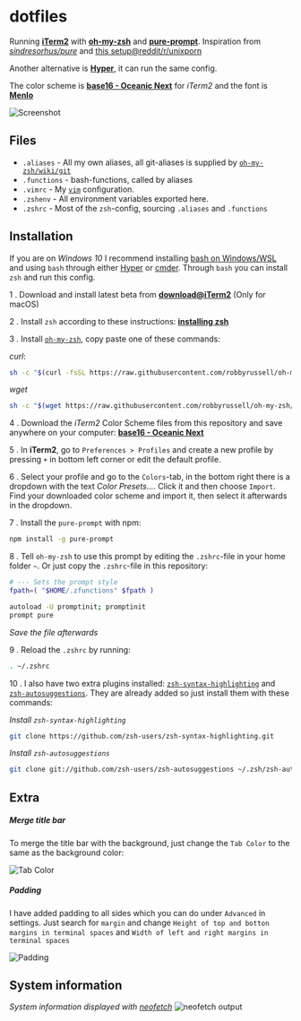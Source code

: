 # dotfiles

Running [**iTerm2**](https://www.iterm2.com/) with [**oh-my-zsh**](https://github.com/robbyrussell/oh-my-zsh) and [**pure-prompt**](https://github.com/sindresorhus/pure). Inspiration from [*sindresorhus/pure*]() and [this setup@reddit/r/unixporn](https://www.reddit.com/r/unixporn/comments/5vke7s/osx_iterm2_tmux_vim/?utm_content=comments&utm_medium=browse&utm_source=reddit&utm_name=unixporn)   

Another alternative is [**Hyper**](https://github.com/zeit/hyper), it can run the same config.

The color scheme is [**base16 - Oceanic Next**](https://github.com/wbinnssmith/base16-oceanic-next/tree/master/iterm2) for _iTerm2_ and the font is [**Menlo**](https://github.com/hbin/top-programming-fonts)

![Screenshot](http://i.imgur.com/8r8wSev.png)

## Files

* `.aliases` - All my own aliases, all git-aliases is supplied by [`oh-my-zsh/wiki/git`](https://github.com/robbyrussell/oh-my-zsh/wiki/Plugin:git)
* `.functions` - bash-functions, called by aliases
* `.vimrc` - My [`vim`](https://en.wikipedia.org/wiki/Vim_(text_editor)) configuration.
* `.zshenv` - All environment variables exported here.
* `.zshrc` - Most of the `zsh`-config, sourcing `.aliases` and `.functions`

## Installation

If you are on _Windows 10_ I recommend installing [bash on Windows/WSL](https://msdn.microsoft.com/en-us/commandline/wsl/about) and using `bash` through either [Hyper](https://github.com/zeit/hyper) or [cmder](http://cmder.net/). Through `bash` you can install `zsh` and run this config.

1 . Download and install latest beta from [**download@iTerm2**](https://www.iterm2.com/downloads.html) (Only for macOS)

2 . Install `zsh` according to these instructions: [**installing zsh**](https://github.com/robbyrussell/oh-my-zsh/wiki/Installing-ZSH)

3 . Install [`oh-my-zsh`](https://github.com/robbyrussell/oh-my-zsh), copy paste one of these commands:

_curl_:
```bash
sh -c "$(curl -fsSL https://raw.githubusercontent.com/robbyrussell/oh-my-zsh/master/tools/install.sh)"
```

_wget_
```bash
sh -c "$(wget https://raw.githubusercontent.com/robbyrussell/oh-my-zsh/master/tools/install.sh -O -)"

```

4 . Download the _iTerm2_ Color Scheme files from this repository and save anywhere on your computer: [**base16 - Oceanic Next**](https://github.com/wbinnssmith/base16-oceanic-next/tree/master/iterm2)

5 . In **iTerm2**, go to `Preferences > Profiles` and create a new profile by pressing `+` in bottom left corner or edit the default profile.

6 . Select your profile and go to the `Colors`-tab, in the bottom right there is a dropdown with the text _Color Presets..._. Click it and then choose `Import`. Find your downloaded color scheme and import it, then select it afterwards in the dropdown.

7 . Install the `pure-prompt` with npm: 

```bash
npm install -g pure-prompt
```

8 . Tell `oh-my-zsh` to use this prompt by editing the `.zshrc`-file in your home folder `~`. Or just copy the `.zshrc`-file in this repository:

```bash
# --- Sets the prompt style
fpath=( "$HOME/.zfunctions" $fpath )

autoload -U promptinit; promptinit
prompt pure
```
_Save the file afterwards_

9 . Reload the `.zshrc` by running:

```bash
. ~/.zshrc
```

10 . I also have two extra plugins installed: [`zsh-syntax-highlighting`](https://github.com/zsh-users/zsh-syntax-highlighting) and [`zsh-autosuggestions`](https://github.com/zsh-users/zsh-autosuggestions). They are already added so just install them with these commands:

_Install `zsh-syntax-highlighting`_
```bash
git clone https://github.com/zsh-users/zsh-syntax-highlighting.git
```

_Install `zsh-autosuggestions`_
```bash
git clone git://github.com/zsh-users/zsh-autosuggestions ~/.zsh/zsh-autosuggestions
```


## Extra 

##### Merge title bar

To merge the title bar with the background, just change the `Tab Color` to the same as the background color:

![Tab Color](https://i.imgur.com/yqe8Z5Y.png)

##### Padding

I have added padding to all sides which you can do under `Advanced` in settings. Just search for `margin` and change `Height of top and botton margins in terminal spaces` and `Width of left and right margins in terminal spaces`

![Padding](https://i.imgur.com/ywslqBg.png)

## System information
_System information displayed with [neofetch](https://github.com/dylanaraps/neofetch)_
![neofetch output](http://i.imgur.com/smBe6gX.png)
